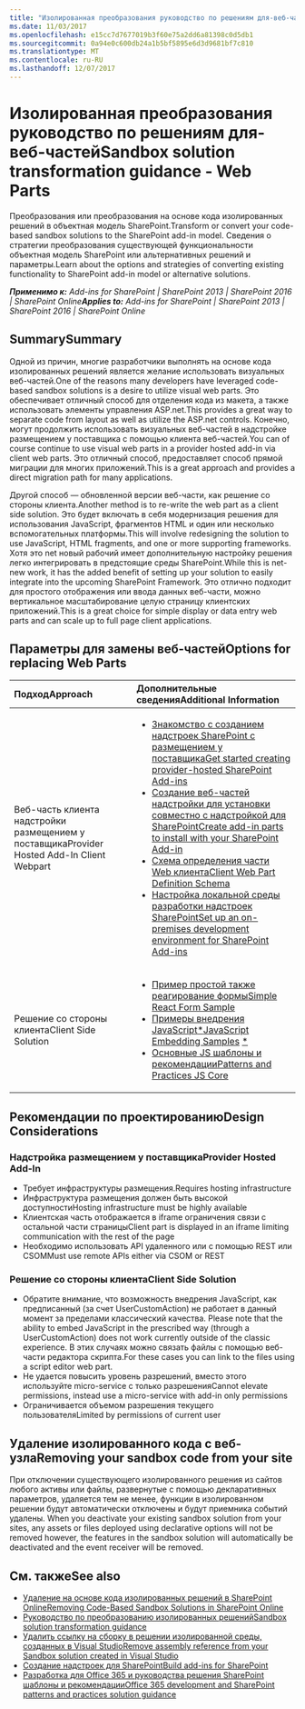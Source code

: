 ```yaml
---
title: "Изолированная преобразования руководство по решениям для-веб-частей"
ms.date: 11/03/2017
ms.openlocfilehash: e15cc7d7677019b3f60e75a2dd6a81398c0d5db1
ms.sourcegitcommit: 0a94e0c600db24a1b5bf5895e6d3d9681bf7c810
ms.translationtype: MT
ms.contentlocale: ru-RU
ms.lasthandoff: 12/07/2017
---
```

# <a name="sandbox-solution-transformation-guidance---web-parts"></a><span data-ttu-id="89d7e-102">Изолированная преобразования руководство по решениям для-веб-частей</span><span class="sxs-lookup"><span data-stu-id="89d7e-102">Sandbox solution transformation guidance - Web Parts</span></span>
<span data-ttu-id="89d7e-103">Преобразования или преобразования на основе кода изолированных решений в объектная модель SharePoint.</span><span class="sxs-lookup"><span data-stu-id="89d7e-103">Transform or convert your code-based sandbox solutions to the SharePoint add-in model.</span></span> <span data-ttu-id="89d7e-104">Сведения о стратегии преобразования существующей функциональности объектная модель SharePoint или альтернативных решений и параметры.</span><span class="sxs-lookup"><span data-stu-id="89d7e-104">Learn about the options and strategies of converting existing functionality to SharePoint add-in model or alternative solutions.</span></span>

<span data-ttu-id="89d7e-105">_**Применимо к:** Add-ins for SharePoint | SharePoint 2013 | SharePoint 2016 | SharePoint Online_</span><span class="sxs-lookup"><span data-stu-id="89d7e-105">_**Applies to:** Add-ins for SharePoint | SharePoint 2013 | SharePoint 2016 | SharePoint Online_</span></span>


## <a name="summary"></a><span data-ttu-id="89d7e-106">Summary</span><span class="sxs-lookup"><span data-stu-id="89d7e-106">Summary</span></span>

<span data-ttu-id="89d7e-107">Одной из причин, многие разработчики выполнять на основе кода изолированных решений является желание использовать визуальных веб-частей.</span><span class="sxs-lookup"><span data-stu-id="89d7e-107">One of the reasons many developers have leveraged code-based sandbox solutions is a desire to utilize visual web parts.</span></span> <span data-ttu-id="89d7e-108">Это обеспечивает отличный способ для отделения кода из макета, а также использовать элементы управления ASP.net.</span><span class="sxs-lookup"><span data-stu-id="89d7e-108">This provides a great way to separate code from layout as well as utilize the ASP.net controls.</span></span> <span data-ttu-id="89d7e-109">Конечно, могут продолжить использовать визуальных веб-частей в надстройке размещением у поставщика с помощью клиента веб-частей.</span><span class="sxs-lookup"><span data-stu-id="89d7e-109">You can of course continue to use visual web parts in a provider hosted add-in via client web parts.</span></span> <span data-ttu-id="89d7e-110">Это отличный способ, предоставляет способ прямой миграции для многих приложений.</span><span class="sxs-lookup"><span data-stu-id="89d7e-110">This is a great approach and provides a direct migration path for many applications.</span></span>

<span data-ttu-id="89d7e-111">Другой способ — обновленной версии веб-части, как решение со стороны клиента.</span><span class="sxs-lookup"><span data-stu-id="89d7e-111">Another method is to re-write the web part as a client side solution.</span></span> <span data-ttu-id="89d7e-112">Это будет включать в себя модернизация решения для использования JavaScript, фрагментов HTML и один или несколько вспомогательных платформы.</span><span class="sxs-lookup"><span data-stu-id="89d7e-112">This will involve redesigning the solution to use JavaScript, HTML fragments, and one or more supporting frameworks.</span></span> <span data-ttu-id="89d7e-113">Хотя это net новый рабочий имеет дополнительную настройку решения легко интегрировать в предстоящие среды SharePoint.</span><span class="sxs-lookup"><span data-stu-id="89d7e-113">While this is net-new work, it has the added benefit of setting up your solution to easily integrate into the upcoming SharePoint Framework.</span></span> <span data-ttu-id="89d7e-114">Это отлично подходит для простого отображения или ввода данных веб-части, можно вертикальное масштабирование целую страницу клиентских приложений.</span><span class="sxs-lookup"><span data-stu-id="89d7e-114">This is a great choice for simple display or data entry web parts and can scale up to full page client applications.</span></span>


## <a name="options-for-replacing-web-parts"></a><span data-ttu-id="89d7e-115">Параметры для замены веб-частей</span><span class="sxs-lookup"><span data-stu-id="89d7e-115">Options for replacing Web Parts</span></span>
<span data-ttu-id="89d7e-116"><a name="sectionSection2"> </a></span><span class="sxs-lookup"><span data-stu-id="89d7e-116"></span></span>

|<span data-ttu-id="89d7e-117">**Подход**</span><span class="sxs-lookup"><span data-stu-id="89d7e-117">**Approach**</span></span>|<span data-ttu-id="89d7e-118">**Дополнительные сведения**</span><span class="sxs-lookup"><span data-stu-id="89d7e-118">**Additional Information**</span></span>|
|:-----|:-----|
|<span data-ttu-id="89d7e-119">Веб-часть клиента надстройки размещением у поставщика</span><span class="sxs-lookup"><span data-stu-id="89d7e-119">Provider Hosted Add-In Client Webpart</span></span>|<ul><li>[<span data-ttu-id="89d7e-120">Знакомство с созданием надстроек SharePoint с размещением у поставщика</span><span class="sxs-lookup"><span data-stu-id="89d7e-120">Get started creating provider-hosted SharePoint Add-ins</span></span>](https://msdn.microsoft.com/en-us/library/office/fp142381.aspx)</li><li>[<span data-ttu-id="89d7e-121">Создание веб-частей надстройки для установки совместно с надстройкой для SharePoint</span><span class="sxs-lookup"><span data-stu-id="89d7e-121">Create add-in parts to install with your SharePoint Add-in</span></span>](https://msdn.microsoft.com/en-us/library/a2664289-6c56-4cb1-987a-22367fad55eb)</li><li>[<span data-ttu-id="89d7e-122">Схема определения части Web клиента</span><span class="sxs-lookup"><span data-stu-id="89d7e-122">Client Web Part Definition Schema</span></span>](https://msdn.microsoft.com/en-us/library/office/dn481208.aspx)</li><li>[<span data-ttu-id="89d7e-123">Настройка локальной среды разработки надстроек SharePoint</span><span class="sxs-lookup"><span data-stu-id="89d7e-123">Set up an on-premises development environment for SharePoint Add-ins</span></span>](https://msdn.microsoft.com/en-us/library/office/fp179923.aspx)</li></ul>|
|<span data-ttu-id="89d7e-124">Решение со стороны клиента</span><span class="sxs-lookup"><span data-stu-id="89d7e-124">Client Side Solution</span></span>|<ul><li>[<span data-ttu-id="89d7e-125">Пример простой также реагирование формы</span><span class="sxs-lookup"><span data-stu-id="89d7e-125">Simple React Form Sample</span></span>](https://github.com/SharePoint/PnP/tree/dev/Samples/SharePoint.React.SupportTicket)</li><li><span data-ttu-id="89d7e-126">[Примеры внедрения JavaScript](https://github.com/SharePoint/PnP/tree/master/Samples/Core.JavaScript)[*](#actionsupportnote)</span><span class="sxs-lookup"><span data-stu-id="89d7e-126">[JavaScript Embedding Samples](https://github.com/SharePoint/PnP/tree/master/Samples/Core.JavaScript) [*](#actionsupportnote)</span></span></li><li>[<span data-ttu-id="89d7e-127">Основные JS шаблоны и рекомендации</span><span class="sxs-lookup"><span data-stu-id="89d7e-127">Patterns and Practices JS Core</span></span>](https://github.com/SharePoint/PnP-JS-Core/)</li></ul>|


## <a name="design-considerations"></a><span data-ttu-id="89d7e-128">Рекомендации по проектированию</span><span class="sxs-lookup"><span data-stu-id="89d7e-128">Design Considerations</span></span>

### <a name="provider-hosted-add-in"></a><span data-ttu-id="89d7e-129">Надстройка размещением у поставщика</span><span class="sxs-lookup"><span data-stu-id="89d7e-129">Provider Hosted Add-In</span></span>

<ul>
<li><span data-ttu-id="89d7e-130">Требует инфраструктуры размещения.</span><span class="sxs-lookup"><span data-stu-id="89d7e-130">Requires hosting infrastructure</span></span></li>
<li><span data-ttu-id="89d7e-131">Инфраструктура размещения должен быть высокой доступности</span><span class="sxs-lookup"><span data-stu-id="89d7e-131">Hosting infrastructure must be highly available</span></span></li>
<li><span data-ttu-id="89d7e-132">Клиентская часть отображается в iframe ограничения связи с остальной части страницы</span><span class="sxs-lookup"><span data-stu-id="89d7e-132">Client part is displayed in an iframe limiting communication with the rest of the page</span></span></li>
<li><span data-ttu-id="89d7e-133">Необходимо использовать API удаленного или с помощью REST или CSOM</span><span class="sxs-lookup"><span data-stu-id="89d7e-133">Must use remote APIs either via CSOM or REST</span></span></li>
</ul>

### <a name="client-side-solution"></a><span data-ttu-id="89d7e-134">Решение со стороны клиента</span><span class="sxs-lookup"><span data-stu-id="89d7e-134">Client Side Solution</span></span>

<ul>
<li><span data-ttu-id="89d7e-135">
<a name="actionsupportnote"></a>Обратите внимание, что возможность внедрения JavaScript, как предписанный (за счет UserCustomAction) не работает в данный момент за пределами классический качества.</span><span class="sxs-lookup"><span data-stu-id="89d7e-135">
<a name="actionsupportnote"></a> Please note that the ability to embed JavaScript in the prescribed way (through a UserCustomAction) does not work currently outside of the classic experience.</span></span> <span data-ttu-id="89d7e-136">В этих случаях можно связать файлы с помощью веб-части редактора скрипта.</span><span class="sxs-lookup"><span data-stu-id="89d7e-136">For these cases you can link to the files using a script editor web part.</span></span></li>
<li><span data-ttu-id="89d7e-137">Не удается повысить уровень разрешений, вместо этого используйте micro-service с только разрешения</span><span class="sxs-lookup"><span data-stu-id="89d7e-137">Cannot elevate permissions, instead use a micro-service with add-in only permissions</span></span></li>
<li><span data-ttu-id="89d7e-138">Ограничивается объемом разрешения текущего пользователя</span><span class="sxs-lookup"><span data-stu-id="89d7e-138">Limited by permissions of current user</span></span></li>
</ul>


## <a name="removing-your-sandbox-code-from-your-site"></a><span data-ttu-id="89d7e-139">Удаление изолированного кода с веб-узла</span><span class="sxs-lookup"><span data-stu-id="89d7e-139">Removing your sandbox code from your site</span></span>
<span data-ttu-id="89d7e-140"><a name="sectionSection3"></a> При отключении существующего изолированного решения из сайтов любого активы или файлы, развернутые с помощью декларативных параметров, удаляется тем не менее, функции в изолированном решении будут автоматически отключены и будут приемника событий удалены.</span><span class="sxs-lookup"><span data-stu-id="89d7e-140"><a name="sectionSection3"> </a> When you deactivate your existing sandbox solution from your sites, any assets or files deployed using declarative options will not be removed however, the features in the sandbox solution will automatically be deactivated and the event receiver will be removed.</span></span>


## <a name="see-also"></a><span data-ttu-id="89d7e-141">См. также</span><span class="sxs-lookup"><span data-stu-id="89d7e-141">See also</span></span>
<span data-ttu-id="89d7e-142"><a name="bk_addresources"> </a></span><span class="sxs-lookup"><span data-stu-id="89d7e-142"></span></span>
-  [<span data-ttu-id="89d7e-143">Удаление на основе кода изолированных решений в SharePoint Online</span><span class="sxs-lookup"><span data-stu-id="89d7e-143">Removing Code-Based Sandbox Solutions in SharePoint Online</span></span>](http://dev.office.com/blogs/removing-code-based-sandbox-solutions-in-sharepoint-online)
-  [<span data-ttu-id="89d7e-144">Руководство по преобразованию изолированных решений</span><span class="sxs-lookup"><span data-stu-id="89d7e-144">Sandbox solution transformation guidance</span></span>](https://msdn.microsoft.com/en-us/pnp_articles/sandbox-solution-transformation-guidance)
-  [<span data-ttu-id="89d7e-145">Удалить ссылку на сборку в решении изолированной среды, созданных в Visual Studio</span><span class="sxs-lookup"><span data-stu-id="89d7e-145">Remove assembly reference from your Sandbox solution created in Visual Studio</span></span>](https://support.microsoft.com/en-us/kb/3183084)
-  [<span data-ttu-id="89d7e-146">Создание надстроек для SharePoint</span><span class="sxs-lookup"><span data-stu-id="89d7e-146">Build add-ins for SharePoint</span></span>](https://msdn.microsoft.com/library/office/fp179930.aspx)
-  [<span data-ttu-id="89d7e-147">Разработка для Office 365 и руководства решения SharePoint шаблоны и рекомендации</span><span class="sxs-lookup"><span data-stu-id="89d7e-147">Office 365 development and SharePoint patterns and practices solution guidance</span></span>](https://msdn.microsoft.com/en-us/pnp_articles/office-365-development-patterns-and-practices-solution-guidance)
